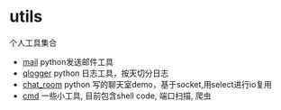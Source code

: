 # utils
个人工具集合

* [mail](https://github.com/akxxsb/utils/tree/master/mail) python发送邮件工具
* [qlogger](https://github.com/akxxsb/utils/tree/master/qlogger) python 日志工具，按天切分日志
* [chat_room](https://github.com/akxxsb/utils/tree/master/chat_room) python 写的聊天室demo，基于socket,用select进行io复用
* [cmd](https://github.com/akxxsb/utils/tree/master/cmd) 一些小工具, 目前包含shell code, 端口扫描, 爬虫
